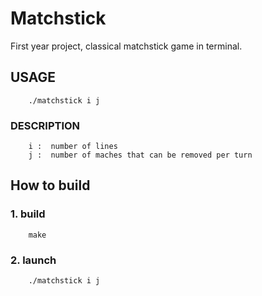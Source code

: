 # Matchstick
First year project, classical matchstick game in terminal.

## USAGE
        ./matchstick i j
        
### DESCRIPTION
        i :  number of lines
        j :  number of maches that can be removed per turn

## How to build

### 1. build
        make

### 2. launch
        ./matchstick i j
